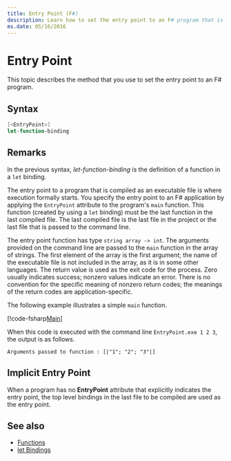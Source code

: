 ```yaml
---
title: Entry Point (F#)
description: Learn how to set the entry point to an F# program that is compiled as an executable file, where execution formally starts.
ms.date: 05/16/2016
---
```

# Entry Point

This topic describes the method that you use to set the entry point to an F# program.

## Syntax

```fsharp
[<EntryPoint>]
let-function-binding
```

## Remarks

In the previous syntax, *let-function-binding* is the definition of a function in a `let` binding.

The entry point to a program that is compiled as an executable file is where execution formally starts. You specify the entry point to an F# application by applying the `EntryPoint` attribute to the program's `main` function. This function (created by using a `let` binding) must be the last function in the last compiled file. The last compiled file is the last file in the project or the last file that is passed to the command line.

The entry point function has type `string array -> int`. The arguments provided on the command line are passed to the `main` function in the array of strings. The first element of the array is the first argument; the name of the executable file is not included in the array, as it is in some other languages. The return value is used as the exit code for the process. Zero usually indicates success; nonzero values indicate an error. There is no convention for the specific meaning of nonzero return codes; the meanings of the return codes are application-specific.

The following example illustrates a simple `main` function.

[!code-fsharp[Main](../../../../samples/snippets/fsharp/entry-point/snippet501.fs)]

When this code is executed with the command line `EntryPoint.exe 1 2 3`, the output is as follows.

```console
Arguments passed to function : [|"1"; "2"; "3"|]
```

## Implicit Entry Point

When a program has no **EntryPoint** attribute that explicitly indicates the entry point, the top level bindings in the last file to be compiled are used as the entry point.

## See also

- [Functions](index.md)
- [let Bindings](let-bindings.md)
